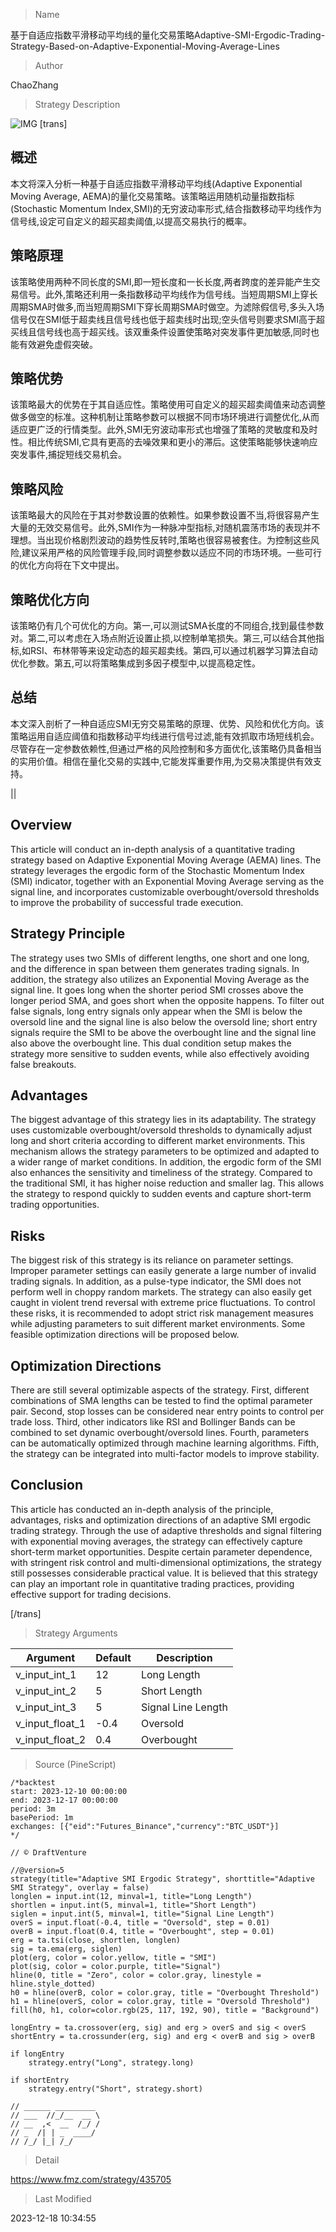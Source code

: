 
> Name

基于自适应指数平滑移动平均线的量化交易策略Adaptive-SMI-Ergodic-Trading-Strategy-Based-on-Adaptive-Exponential-Moving-Average-Lines

> Author

ChaoZhang

> Strategy Description

![IMG](https://www.fmz.com/upload/asset/135469392197ddfdfc7.png)
 [trans]

## 概述

本文将深入分析一种基于自适应指数平滑移动平均线(Adaptive Exponential Moving Average, AEMA)的量化交易策略。该策略运用随机动量指数指标(Stochastic Momentum Index,SMI)的无穷波动率形式,结合指数移动平均线作为信号线,设定可自定义的超买超卖阈值,以提高交易执行的概率。

## 策略原理

该策略使用两种不同长度的SMI,即一短长度和一长长度,两者跨度的差异能产生交易信号。此外,策略还利用一条指数移动平均线作为信号线。当短周期SMI上穿长周期SMA时做多,而当短周期SMI下穿长周期SMA时做空。为滤除假信号,多头入场信号仅在SMI低于超卖线且信号线也低于超卖线时出现;空头信号则要求SMI高于超买线且信号线也高于超买线。该双重条件设置使策略对突发事件更加敏感,同时也能有效避免虚假突破。

## 策略优势

该策略最大的优势在于其自适应性。策略使用可自定义的超买超卖阈值来动态调整做多做空的标准。这种机制让策略参数可以根据不同市场环境进行调整优化,从而适应更广泛的行情类型。此外,SMI无穷波动率形式也增强了策略的灵敏度和及时性。相比传统SMI,它具有更高的去噪效果和更小的滞后。这使策略能够快速响应突发事件,捕捉短线交易机会。

## 策略风险

该策略最大的风险在于其对参数设置的依赖性。如果参数设置不当,将很容易产生大量的无效交易信号。此外,SMI作为一种脉冲型指标,对随机震荡市场的表现并不理想。当出现价格剧烈波动的趋势性反转时,策略也很容易被套住。为控制这些风险,建议采用严格的风险管理手段,同时调整参数以适应不同的市场环境。一些可行的优化方向将在下文中提出。

## 策略优化方向 

该策略仍有几个可优化的方向。第一,可以测试SMA长度的不同组合,找到最佳参数对。第二,可以考虑在入场点附近设置止损,以控制单笔损失。第三,可以结合其他指标,如RSI、布林带等来设定动态的超买超卖线。第四,可以通过机器学习算法自动优化参数。第五,可以将策略集成到多因子模型中,以提高稳定性。

## 总结

本文深入剖析了一种自适应SMI无穷交易策略的原理、优势、风险和优化方向。该策略运用自适应阈值和指数移动平均线进行信号过滤,能有效抓取市场短线机会。尽管存在一定参数依赖性,但通过严格的风险控制和多方面优化,该策略仍具备相当的实用价值。相信在量化交易的实践中,它能发挥重要作用,为交易决策提供有效支持。

|| 

## Overview

This article will conduct an in-depth analysis of a quantitative trading strategy based on Adaptive Exponential Moving Average (AEMA) lines. The strategy leverages the ergodic form of the Stochastic Momentum Index (SMI) indicator, together with an Exponential Moving Average serving as the signal line, and incorporates customizable overbought/oversold thresholds to improve the probability of successful trade execution.  


## Strategy Principle 

The strategy uses two SMIs of different lengths, one short and one long, and the difference in span between them generates trading signals. In addition, the strategy also utilizes an Exponential Moving Average as the signal line. It goes long when the shorter period SMI crosses above the longer period SMA, and goes short when the opposite happens. To filter out false signals, long entry signals only appear when the SMI is below the oversold line and the signal line is also below the oversold line; short entry signals require the SMI to be above the overbought line and the signal line also above the overbought line. This dual condition setup makes the strategy more sensitive to sudden events, while also effectively avoiding false breakouts.  

## Advantages

The biggest advantage of this strategy lies in its adaptability. The strategy uses customizable overbought/oversold thresholds to dynamically adjust long and short criteria according to different market environments. This mechanism allows the strategy parameters to be optimized and adapted to a wider range of market conditions. In addition, the ergodic form of the SMI also enhances the sensitivity and timeliness of the strategy. Compared to the traditional SMI, it has higher noise reduction and smaller lag. This allows the strategy to respond quickly to sudden events and capture short-term trading opportunities.  

## Risks

The biggest risk of this strategy is its reliance on parameter settings. Improper parameter settings can easily generate a large number of invalid trading signals. In addition, as a pulse-type indicator, the SMI does not perform well in choppy random markets. The strategy can also easily get caught in violent trend reversal with extreme price fluctuations. To control these risks, it is recommended to adopt strict risk management measures while adjusting parameters to suit different market environments. Some feasible optimization directions will be proposed below.

## Optimization Directions

There are still several optimizable aspects of the strategy. First, different combinations of SMA lengths can be tested to find the optimal parameter pair. Second, stop losses can be considered near entry points to control per trade loss. Third, other indicators like RSI and Bollinger Bands can be combined to set dynamic overbought/oversold lines. Fourth, parameters can be automatically optimized through machine learning algorithms. Fifth, the strategy can be integrated into multi-factor models to improve stability.  

## Conclusion

This article has conducted an in-depth analysis of the principle, advantages, risks and optimization directions of an adaptive SMI ergodic trading strategy. Through the use of adaptive thresholds and signal filtering with exponential moving averages, the strategy can effectively capture short-term market opportunities. Despite certain parameter dependence, with stringent risk control and multi-dimensional optimizations, the strategy still possesses considerable practical value. It is believed that this strategy can play an important role in quantitative trading practices, providing effective support for trading decisions.

[/trans]

> Strategy Arguments



|Argument|Default|Description|
|----|----|----|
|v_input_int_1|12|Long Length|
|v_input_int_2|5|Short Length|
|v_input_int_3|5|Signal Line Length|
|v_input_float_1|-0.4|Oversold|
|v_input_float_2|0.4|Overbought|


> Source (PineScript)

``` pinescript
/*backtest
start: 2023-12-10 00:00:00
end: 2023-12-17 00:00:00
period: 3m
basePeriod: 1m
exchanges: [{"eid":"Futures_Binance","currency":"BTC_USDT"}]
*/

// © DraftVenture

//@version=5
strategy(title="Adaptive SMI Ergodic Strategy", shorttitle="Adaptive SMI Strategy", overlay = false)
longlen = input.int(12, minval=1, title="Long Length")
shortlen = input.int(5, minval=1, title="Short Length")
siglen = input.int(5, minval=1, title="Signal Line Length")
overS = input.float(-0.4, title = "Oversold", step = 0.01)
overB = input.float(0.4, title = "Overbought", step = 0.01)
erg = ta.tsi(close, shortlen, longlen)
sig = ta.ema(erg, siglen)
plot(erg, color = color.yellow, title = "SMI")
plot(sig, color = color.purple, title="Signal")
hline(0, title = "Zero", color = color.gray, linestyle = hline.style_dotted)
h0 = hline(overB, color = color.gray, title = "Overbought Threshold")
h1 = hline(overS, color = color.gray, title = "Oversold Threshold")
fill(h0, h1, color=color.rgb(25, 117, 192, 90), title = "Background")

longEntry = ta.crossover(erg, sig) and erg > overS and sig < overS
shortEntry = ta.crossunder(erg, sig) and erg < overB and sig > overB

if longEntry
    strategy.entry("Long", strategy.long)

if shortEntry
    strategy.entry("Short", strategy.short)

// ______ _________ 
// ___  //_/__  __ \
// __  ,<  __  /_/ /
// _  /| | _  ____/ 
// /_/ |_| /_/   
```

> Detail

https://www.fmz.com/strategy/435705

> Last Modified

2023-12-18 10:34:55
